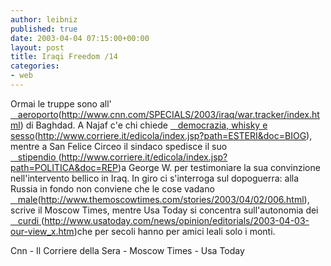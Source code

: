 ```yaml
---
author: leibniz
published: true
date: 2003-04-04 07:15:00+00:00
layout: post
title: Iraqi Freedom /14
categories:
- web
---
```


Ormai le truppe sono all' [   aeroporto]()(http://www.cnn.com/SPECIALS/2003/iraq/war.tracker/index.html) di Baghdad. A Najaf c'e chi chiede  [   democrazia, whisky e sesso]()(http://www.corriere.it/edicola/index.jsp?path=ESTERI&doc=BIOG), mentre a San Felice Circeo il sindaco spedisce il suo  [   stipendio ]()(http://www.corriere.it/edicola/index.jsp?path=POLITICA&doc=REP)a George W. per testimoniare la sua convinzione nell'intervento bellico in Iraq. In giro ci s'interroga sul dopoguerra: alla Russia in fondo non conviene che le cose vadano  [   male]()(http://www.themoscowtimes.com/stories/2003/04/02/006.html), scrive il Moscow Times, mentre Usa Today si concentra sull'autonomia dei  [   curdi ]()(http://www.usatoday.com/news/opinion/editorials/2003-04-03-our-view_x.htm)che per secoli hanno per amici leali solo i monti.

Cnn - Il Corriere della Sera - Moscow Times - Usa Today

